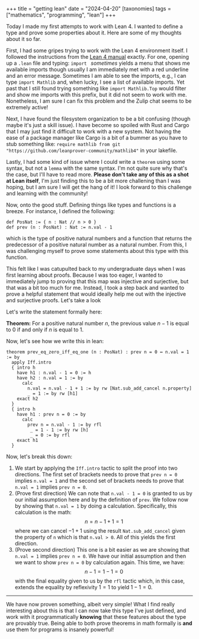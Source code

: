 +++
title = "getting lean"
date = "2024-04-20"
[taxonomies]
tags = ["mathematics", "programming", "lean"]
+++

Today I made my first attempts to work with Lean 4.
I wanted to define a type and prove some properties about it.
Here are some of my thoughts about it so far.

First, I had some gripes trying to work with the Lean 4 environment itself.
I followed the instructions from the [Lean 4 manual](https://lean-lang.org/lean4/doc/quickstart.html) exactly.
For one, opening up a `.lean` file and typing: `import ` *sometimes* yields a menu that shows me available imports though usually I am immediately met with a red underline and an error message.
Sometimes I am able to see the imports, e.g., I can type `import Mathlib` and, when lucky, I see a list of available imports.
Yet past that I still found trying something like `import Mathlib.Top` would filter and show me imports with this prefix, but it did not seem to work with me.
Nonetheless, I am sure I can fix this problem and the Zulip chat seems to be extremely active!

Next, I have found the filesystem organization to be a bit confusing (though maybe it's just a skill issue).
I have become so spoiled with Rust and Cargo that I may just find it difficult to work with a new system.
Not having the ease of a package manager like Cargo is a bit of a bummer as you have to stub something like: `require mathlib from git "https://github.com/leanprover-community/mathlib4"` in your lakefile.


Lastly, I had some kind of issue where I could write a `theorem` using some syntax, but not a `lemma` with the same syntax. 
I'm not quite sure why that's the case, but I'll have to read more.
**Please don't take any of this as a shot at Lean itself**, I'm just finding this to be a bit more challening than I was hoping, but I am sure I will get the hang of it!
I look forward to this challenge and learning with the community!

Now, onto the good stuff.
Defining things like types and functions is a breeze.
For instance, I defined the following:
```lean
def PosNat := { n : Nat // n > 0 }
def prev (n : PosNat) : Nat := n.val - 1
```
which is the type of positive natural numbers and a function that returns the predecessor of a positive natural number as a natural number.
From this, I was challenging myself to prove some statements about this type with this function.

This felt like I was catupulted back to my undergraduate days when I was first learning about proofs.
Because I was too eager, I wanted to immediately jump to proving that this map was injective and surjective, but that was a bit too much for me.
Instead, I took a step back and wanted to prove a helpful statement that would ideally help me out with the injective and surjective proofs.
Let's take a look

Let's write the statement formally here:

**Theorem:** For a positive natural number $n$, the previous value $n-1$ is equal to 0 if and only if $n$ is equal to 1.

Now, let's see how we write this in lean:
```lean
theorem prev_eq_zero_iff_eq_one (n : PosNat) : prev n = 0 ↔ n.val = 1 := by
  apply Iff.intro
  { intro h
    have h1 : n.val - 1 = 0 := h
    have h2 : n.val = 1 := by
      calc
        n.val = n.val - 1 + 1 := by rw [Nat.sub_add_cancel n.property]
        _ = 1 := by rw [h1]
    exact h2
  }
  { intro h
    have h1 : prev n = 0 := by
      calc
        prev n = n.val - 1 := by rfl
         _ = 1 - 1 := by rw [h]
         _ = 0 := by rfl
    exact h1
  }
```
Now, let's break this down:
1. We start by applying the `Iff.intro` tactic to split the proof into two directions. 
The first set of brackets needs to prove that `prev n = 0` implies `n.val = 1` and the second set of brackets needs to prove that `n.val = 1` implies `prev n = 0`.
2. (Prove first direction) We can note that `n.val - 1 = 0` is granted to us by our initial assumption here and by the definition of `prev`.
We follow now by showing that `n.val = 1` by doing a calculation.
Specifically, this calculation is the math:
$$
n = n - 1 + 1 = 1
$$
where we can cancel $-1 + 1$ using the result `Nat.sub_add_cancel` given the property of `n` which is that `n.val > 0`.
All of this yields the first direction.
3. (Prove second direction) This one is a bit easier as we are showing that `n.val = 1` implies `prev n = 0`.
We have our initial assumption and then we want to show `prev n = 0` by calculation again.
This time, we have:
$$
n - 1 = 1 - 1 = 0
$$
with the final equality given to us by the `rfl` tactic which, in this case, extends the equality by reflexivity $1=1$ to yield $1-1 = 0$.

---

We have now proven something, albeit very simple!
What I find really interesting about this is that I can now take this type I've just defined, and work with it programmatically **knowing** that these features about the type are provably true. 
Being able to both prove theorems in math formally is **and** use them for programs is insanely powerful!